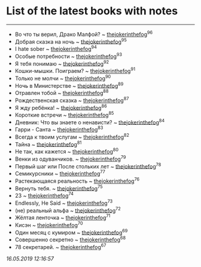# List of the latest books with notes
---

* Во что ты верил, Драко Малфой? ~ [thejokerinthefog](users/317/317244423-vkontakte)<sup>96</sup>
* Добрая сказка на ночь ~ [thejokerinthefog](users/317/317244423-vkontakte)<sup>95</sup>
* I hate sober ~ [thejokerinthefog](users/317/317244423-vkontakte)<sup>94</sup>
* Особые потребности ~ [thejokerinthefog](users/317/317244423-vkontakte)<sup>93</sup>
* Я тебя понимаю ~ [thejokerinthefog](users/317/317244423-vkontakte)<sup>92</sup>
* Кошки-мышки. Поиграем? ~ [thejokerinthefog](users/317/317244423-vkontakte)<sup>91</sup>
* Только не молчи ~ [thejokerinthefog](users/317/317244423-vkontakte)<sup>90</sup>
* Ночь в Министерстве ~ [thejokerinthefog](users/317/317244423-vkontakte)<sup>89</sup>
* Отравлен тобой ~ [thejokerinthefog](users/317/317244423-vkontakte)<sup>88</sup>
* Рождественская сказка ~ [thejokerinthefog](users/317/317244423-vkontakte)<sup>87</sup>
* Я жду ребёнка! ~ [thejokerinthefog](users/317/317244423-vkontakte)<sup>86</sup>
* Короткие встречи ~ [thejokerinthefog](users/317/317244423-vkontakte)<sup>85</sup>
* Дневник: Что вы знаете о ненависти? ~ [thejokerinthefog](users/317/317244423-vkontakte)<sup>84</sup>
* Гарри - Санта ~ [thejokerinthefog](users/317/317244423-vkontakte)<sup>83</sup>
* Всегда к твоим услугам ~ [thejokerinthefog](users/317/317244423-vkontakte)<sup>82</sup>
* Тайна ~ [thejokerinthefog](users/317/317244423-vkontakte)<sup>81</sup>
* Не так, как кажется ~ [thejokerinthefog](users/317/317244423-vkontakte)<sup>80</sup>
* Венки из одуванчиков. ~ [thejokerinthefog](users/317/317244423-vkontakte)<sup>79</sup>
* Первый шаг или После стольких лет ~ [thejokerinthefog](users/317/317244423-vkontakte)<sup>78</sup>
* Семикурсники ~ [thejokerinthefog](users/317/317244423-vkontakte)<sup>77</sup>
* Растекающаяся реальность ~ [thejokerinthefog](users/317/317244423-vkontakte)<sup>76</sup>
* Вернуть тебя. ~ [thejokerinthefog](users/317/317244423-vkontakte)<sup>75</sup>
* 23 ~ [thejokerinthefog](users/317/317244423-vkontakte)<sup>74</sup>
* Endlessly, He Said ~ [thejokerinthefog](users/317/317244423-vkontakte)<sup>73</sup>
* (не) реальный альфа ~ [thejokerinthefog](users/317/317244423-vkontakte)<sup>72</sup>
* Жёлтая ленточка ~ [thejokerinthefog](users/317/317244423-vkontakte)<sup>71</sup>
* Кисэн ~ [thejokerinthefog](users/317/317244423-vkontakte)<sup>70</sup>
* Один месяц с кумиром ~ [thejokerinthefog](users/317/317244423-vkontakte)<sup>69</sup>
* Совершенно секретно ~ [thejokerinthefog](users/317/317244423-vkontakte)<sup>68</sup>
* 78 секретарей. ~ [thejokerinthefog](users/317/317244423-vkontakte)<sup>67</sup>


_16.05.2019 12:16:57_
